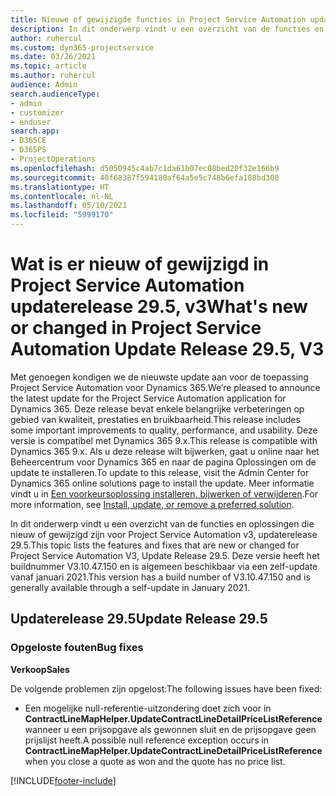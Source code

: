 ```yaml
---
title: Nieuwe of gewijzigde functies in Project Service Automation updateversie 29.5 Hotfix, V3
description: In dit onderwerp vindt u een overzicht van de functies en oplossingen die beschikbaar zijn in Project Service Automation updateversie 29.5 Hotfix, V3.
author: ruhercul
ms.custom: dyn365-projectservice
ms.date: 03/26/2021
ms.topic: article
ms.author: ruhercul
audience: Admin
search.audienceType:
- admin
- customizer
- enduser
search.app:
- D365CE
- D365PS
- ProjectOperations
ms.openlocfilehash: d5050945c4ab7c1da61b07ec08bed20f32e166b9
ms.sourcegitcommit: 40f68387f594180af64a5e5c748b6efa188bd300
ms.translationtype: HT
ms.contentlocale: nl-NL
ms.lasthandoff: 05/10/2021
ms.locfileid: "5999170"
---
```

# <a name="whats-new-or-changed-in-project-service-automation-update-release-295-v3"></a><span data-ttu-id="eb4a8-103">Wat is er nieuw of gewijzigd in Project Service Automation updaterelease 29.5, v3</span><span class="sxs-lookup"><span data-stu-id="eb4a8-103">What's new or changed in Project Service Automation Update Release 29.5, V3</span></span>

<span data-ttu-id="eb4a8-104">Met genoegen kondigen we de nieuwste update aan voor de toepassing Project Service Automation voor Dynamics 365.</span><span class="sxs-lookup"><span data-stu-id="eb4a8-104">We’re pleased to announce the latest update for the Project Service Automation application for Dynamics 365.</span></span> <span data-ttu-id="eb4a8-105">Deze release bevat enkele belangrijke verbeteringen op gebied van kwaliteit, prestaties en bruikbaarheid.</span><span class="sxs-lookup"><span data-stu-id="eb4a8-105">This release includes some important improvements to quality, performance, and usability.</span></span> <span data-ttu-id="eb4a8-106">Deze versie is compatibel met Dynamics 365 9.x.</span><span class="sxs-lookup"><span data-stu-id="eb4a8-106">This release is compatible with Dynamics 365 9.x.</span></span> <span data-ttu-id="eb4a8-107">Als u deze release wilt bijwerken, gaat u online naar het Beheercentrum voor Dynamics 365 en naar de pagina Oplossingen om de update te installeren.</span><span class="sxs-lookup"><span data-stu-id="eb4a8-107">To update to this release, visit the Admin Center for Dynamics 365 online solutions page to install the update.</span></span> <span data-ttu-id="eb4a8-108">Meer informatie vindt u in [Een voorkeursoplossing installeren, bijwerken of verwijderen](/power-platform/admin/install-remove-preferred-solution.md).</span><span class="sxs-lookup"><span data-stu-id="eb4a8-108">For more information, see [Install, update, or remove a preferred solution](/power-platform/admin/install-remove-preferred-solution.md).</span></span>

<span data-ttu-id="eb4a8-109">In dit onderwerp vindt u een overzicht van de functies en oplossingen die nieuw of gewijzigd zijn voor Project Service Automation v3, updaterelease 29.5.</span><span class="sxs-lookup"><span data-stu-id="eb4a8-109">This topic lists the features and fixes that are new or changed for Project Service Automation V3, Update Release 29.5.</span></span> <span data-ttu-id="eb4a8-110">Deze versie heeft het buildnummer V3.10.47.150 en is algemeen beschikbaar via een zelf-update vanaf januari 2021.</span><span class="sxs-lookup"><span data-stu-id="eb4a8-110">This version has a build number of V3.10.47.150 and is generally available through a self-update in January 2021.</span></span>

## <a name="update-release-295"></a><span data-ttu-id="eb4a8-111">Updaterelease 29.5</span><span class="sxs-lookup"><span data-stu-id="eb4a8-111">Update Release 29.5</span></span>

### <a name="bug-fixes"></a><span data-ttu-id="eb4a8-112">Opgeloste fouten</span><span class="sxs-lookup"><span data-stu-id="eb4a8-112">Bug fixes</span></span>


<span data-ttu-id="eb4a8-113">**Verkoop**</span><span class="sxs-lookup"><span data-stu-id="eb4a8-113">**Sales**</span></span>

<span data-ttu-id="eb4a8-114">De volgende problemen zijn opgelost:</span><span class="sxs-lookup"><span data-stu-id="eb4a8-114">The following issues have been fixed:</span></span>

- <span data-ttu-id="eb4a8-115">Een mogelijke null-referentie-uitzondering doet zich voor in **ContractLineMapHelper.UpdateContractLineDetailPriceListReference** wanneer u een prijsopgave als gewonnen sluit en de prijsopgave geen prijslijst heeft.</span><span class="sxs-lookup"><span data-stu-id="eb4a8-115">A possible null reference exception occurs in **ContractLineMapHelper.UpdateContractLineDetailPriceListReference** when you close a quote as won and the quote has no price list.</span></span>


[!INCLUDE[footer-include](../includes/footer-banner.md)]
